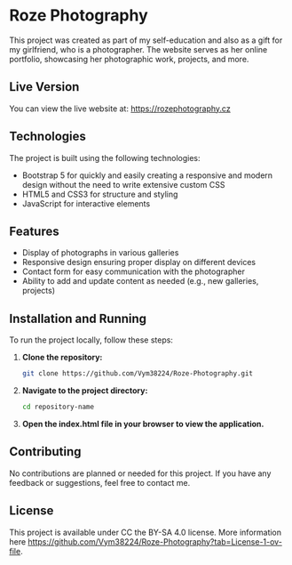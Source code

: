 # Roze Photography
This project was created as part of my self-education and also as a gift for my girlfriend, who is a photographer. The website serves as her online portfolio, showcasing her photographic work, projects, and more.

## Live Version
You can view the live website at: https://rozephotography.cz

## Technologies
The project is built using the following technologies:
- Bootstrap 5 for quickly and easily creating a responsive and modern design without the need to write extensive custom CSS
- HTML5 and CSS3 for structure and styling
- JavaScript for interactive elements

## Features
- Display of photographs in various galleries
- Responsive design ensuring proper display on different devices
- Contact form for easy communication with the photographer
- Ability to add and update content as needed (e.g., new galleries, projects)

## Installation and Running
To run the project locally, follow these steps:

1. **Clone the repository:**
   ```bash
   git clone https://github.com/Vym38224/Roze-Photography.git
2. **Navigate to the project directory:**
   ```bash
   cd repository-name
3. **Open the index.html file in your browser to view the application.**
   
## Contributing
No contributions are planned or needed for this project. 
If you have any feedback or suggestions, feel free to contact me.

## License
This project is available under CC the BY-SA 4.0 license. More information here https://github.com/Vym38224/Roze-Photography?tab=License-1-ov-file.
